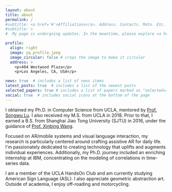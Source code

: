 ```yaml
---
layout: about
title: about
permalink: /
#subtitle: <a href='#'>Affiliations</a>. Address. Contacts. Moto. Etc.
#subtitle: >
#  My page is undergoing updates. In the meantime, please explore <a href="https://yqg.notion.site/">my Notion page</a>.

profile:
  align: right
  image: yq_profile.jpeg
  image_circular: false # crops the image to make it circular
  address: >
    <p>404 Westwood Plaza</p>
    <p>Los Angeles, CA, USA</p>

news: true  # includes a list of news items
latest_posts: true  # includes a list of the newest posts
selected_papers: true # includes a list of papers marked as "selected={true}"
social: true  # includes social icons at the bottom of the page
---
```


I obtained my Ph.D. in Computer Science from UCLA, mentored by [Prof. Songwu Lu](https://web.cs.ucla.edu/~slu/). I also
received my M.S. from UCLA in 2018. Prior to that, I earned a B.S. from Shanghai Jiao Tong University (SJTU) in 2016,
under the guidance of [Prof. Xinbing Wang](https://www.cs.sjtu.edu.cn/~wang-xb/).

Focused on AR/mobile systems and visual language interaction, my research is particularly centered around crafting
assistive AR for daily life. I'm passionately dedicated to creating technology that uplifts and augments individual
experiences. Additionally, my Ph.D. journey included an enriching internship at IBM, concentrating on the modeling of
correlations in time-series data.

I am a member of the UCLA HandsOn Club and am currently studying American Sign Language (ASL). I also appreciate
geometric abstraction art. Outside of academia, I enjoy off-roading and motorcycling.


[//]: # (Write your biography here. Tell the world about yourself. Link to your favorite [subreddit]&#40;http://reddit.com&#41;. You can put a picture in, too. The code is already in, just name your picture `prof_pic.jpg` and put it in the `img/` folder.)

[//]: # ()

[//]: # (Put your address / P.O. box / other info right below your picture. You can also disable any of these elements by editing `profile` property of the YAML header of your `_pages/about.md`. Edit `_bibliography/papers.bib` and Jekyll will render your [publications page]&#40;/al-folio/publications/&#41; automatically.)

[//]: # ()

[//]: # (Link to your social media connections, too. This theme is set up to use [Font Awesome icons]&#40;http://fortawesome.github.io/Font-Awesome/&#41; and [Academicons]&#40;https://jpswalsh.github.io/academicons/&#41;, like the ones below. Add your Facebook, Twitter, LinkedIn, Google Scholar, or just disable all of them.)

